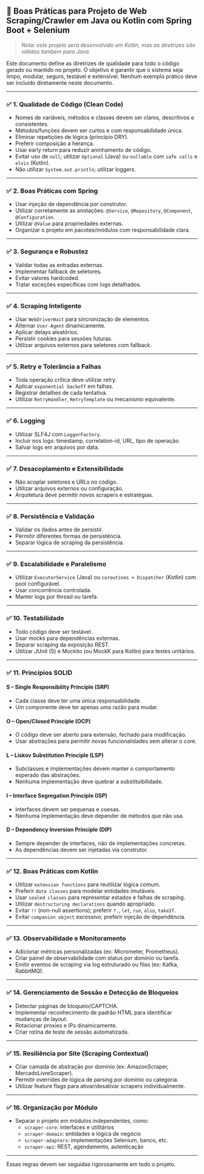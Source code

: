 ## 🧠 Boas Práticas para Projeto de Web Scraping/Crawler em **Java ou Kotlin** com Spring Boot + Selenium
> _Nota: este projeto será desenvolvido em Kotlin, mas as diretrizes são válidas também para Java._

Este documento define as diretrizes de qualidade para todo o código gerado ou mantido no projeto. O objetivo é garantir que o sistema seja limpo, modular, seguro, testável e extensível. Nenhum exemplo prático deve ser incluído diretamente neste documento.

---

### ✅ 1. Qualidade de Código (Clean Code)

- Nomes de variáveis, métodos e classes devem ser claros, descritivos e consistentes.
- Métodos/funções devem ser curtos e com responsabilidade única.
- Eliminar repetições de lógica (princípio DRY).
- Preferir composição a herança.
- Usar early return para reduzir aninhamento de código.
- Evitar uso de `null`; utilizar `Optional` (Java) ou `nullable` com `safe calls` e `elvis` (Kotlin).
- Não utilizar `System.out.println`; utilizar loggers.

---

### ✅ 2. Boas Práticas com Spring

- Usar injeção de dependência por construtor.
- Utilizar corretamente as anotações: `@Service`, `@Repository`, `@Component`, `@Configuration`.
- Utilizar `@Value` para propriedades externas.
- Organizar o projeto em pacotes/módulos com responsabilidade clara.

---

### ✅ 3. Segurança e Robustez

- Validar todas as entradas externas.
- Implementar fallback de seletores.
- Evitar valores hardcoded.
- Tratar exceções específicas com logs detalhados.

---

### ✅ 4. Scraping Inteligente

- Usar `WebDriverWait` para sincronização de elementos.
- Alternar `User-Agent` dinamicamente.
- Aplicar delays aleatórios.
- Persistir cookies para sessões futuras.
- Utilizar arquivos externos para seletores com fallback.

---

### ✅ 5. Retry e Tolerância a Falhas

- Toda operação crítica deve utilizar retry.
- Aplicar `exponential backoff` em falhas.
- Registrar detalhes de cada tentativa.
- Utilizar `RetryHandler`, `RetryTemplate` ou mecanismo equivalente.

---

### ✅ 6. Logging

- Utilizar SLF4J com `LoggerFactory`.
- Incluir nos logs: timestamp, correlation-id, URL, tipo de operação.
- Salvar logs em arquivos por data.

---

### ✅ 7. Desacoplamento e Extensibilidade

- Não acoplar seletores e URLs no código.
- Utilizar arquivos externos ou configuração.
- Arquitetura deve permitir novos scrapers e estratégias.

---

### ✅ 8. Persistência e Validação

- Validar os dados antes de persistir.
- Permitir diferentes formas de persistência.
- Separar lógica de scraping da persistência.

---

### ✅ 9. Escalabilidade e Paralelismo

- Utilizar `ExecutorService` (Java) ou `coroutines + Dispatcher` (Kotlin) com pool configurável.
- Usar concorrência controlada.
- Manter logs por thread ou tarefa.

---

### ✅ 10. Testabilidade

- Todo código deve ser testável.
- Usar mocks para dependências externas.
- Separar scraping da exposição REST.
- Utilizar JUnit (5) e Mockito (ou MockK para Kotlin) para testes unitários.

---

### ✅ 11. Princípios SOLID

#### S – Single Responsibility Principle (SRP)
- Cada classe deve ter uma única responsabilidade.
- Um componente deve ter apenas uma razão para mudar.

#### O – Open/Closed Principle (OCP)
- O código deve ser aberto para extensão, fechado para modificação.
- Usar abstrações para permitir novas funcionalidades sem alterar o core.

#### L – Liskov Substitution Principle (LSP)
- Subclasses e implementações devem manter o comportamento esperado das abstrações.
- Nenhuma implementação deve quebrar a substituibilidade.

#### I – Interface Segregation Principle (ISP)
- Interfaces devem ser pequenas e coesas.
- Nenhuma implementação deve depender de métodos que não usa.

#### D – Dependency Inversion Principle (DIP)
- Sempre depender de interfaces, não de implementações concretas.
- As dependências devem ser injetadas via construtor.

---

### ✅ 12. Boas Práticas com Kotlin

- Utilizar `extension functions` para reutilizar lógica comum.
- Preferir `data classes` para modelar entidades imutáveis.
- Usar `sealed classes` para representar estados e falhas de scraping.
- Utilizar `destructuring declarations` quando apropriado.
- Evitar `!!` (non-null assertions); preferir `?.`, `let`, `run`, `also`, `takeIf`.
- Evitar `companion object` excessivo; preferir injeção de dependência.

---

### ✅ 13. Observabilidade e Monitoramento

- Adicionar métricas personalizadas (ex: Micrometer, Prometheus).
- Criar painel de observabilidade com status por domínio ou tarefa.
- Emitir eventos de scraping via log estruturado ou filas (ex: Kafka, RabbitMQ).

---

### ✅ 14. Gerenciamento de Sessão e Detecção de Bloqueios

- Detectar páginas de bloqueio/CAPTCHA.
- Implementar reconhecimento de padrão HTML para identificar mudanças de layout.
- Rotacionar proxies e IPs dinamicamente.
- Criar rotina de teste de sessão automatizada.

---

### ✅ 15. Resiliência por Site (Scraping Contextual)

- Criar camada de abstração por domínio (ex: AmazonScraper, MercadoLivreScraper).
- Permitir overrides de lógica de parsing por domínio ou categoria.
- Utilizar feature flags para ativar/desativar scrapers individualmente.

---

### ✅ 16. Organização por Módulo

- Separar o projeto em módulos independentes, como:
    - `scraper-core`: interfaces e utilitários
    - `scraper-domain`: entidades e lógica de negócio
    - `scraper-adapters`: implementações Selenium, banco, etc.
    - `scraper-api`: REST, agendamento, autenticação

---

Essas regras devem ser seguidas rigorosamente em todo o projeto.

